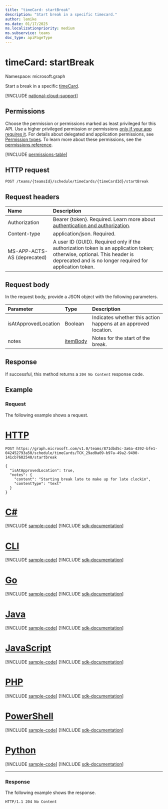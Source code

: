 ```yaml
---
title: "timeCard: startBreak"
description: "Start break in a specific timecard."
author: lemike
ms.date: 01/17/2025
ms.localizationpriority: medium
ms.subservice: teams
doc_type: apiPageType
---
```


# timeCard: startBreak

Namespace: microsoft.graph

Start a break in a specific [timeCard](../resources/timeCard.md).

[!INCLUDE [national-cloud-support](../../includes/global-only.md)]

## Permissions

Choose the permission or permissions marked as least privileged for this API. Use a higher privileged permission or permissions [only if your app requires it](/graph/permissions-overview#best-practices-for-using-microsoft-graph-permissions). For details about delegated and application permissions, see [Permission types](/graph/permissions-overview#permission-types). To learn more about these permissions, see the [permissions reference](/graph/permissions-reference).

<!-- { "blockType": "permissions", "name": "timecard_startbreak" } -->
[!INCLUDE [permissions-table](../includes/permissions/timecard-startbreak-permissions.md)]

## HTTP request

<!-- {
  "blockType": "ignored"
}
-->
``` http
POST /teams/{teamsId}/schedule/timeCards/{timeCardId}/startBreak
```

## Request headers

|Name|Description|
|:---|:---|
|Authorization|Bearer {token}. Required. Learn more about [authentication and authorization](/graph/auth/auth-concepts).|
| Content-type | application/json. Required.|
| MS-APP-ACTS-AS (deprecated) | A user ID (GUID). Required only if the authorization token is an application token; otherwise, optional. This header is deprecated and is no longer required for application token.|

## Request body

In the request body, provide a JSON object with the following parameters.

|Parameter|Type|Description|
|:---|:---|:---|
|isAtApprovedLocation|Boolean|Indicates whether this action happens at an approved location.|
|notes|[itemBody](../resources/itembody.md)|Notes for the start of the break.|

## Response

If successful, this method returns a `204 No Content` response code.

## Example

### Request
The following example shows a request.

# [HTTP](#tab/http)
<!-- {
  "blockType": "request",
  "name": "timecardthis.startbreak"
}
-->
``` http
POST https://graph.microsoft.com/v1.0/teams/871dbd5c-3a6a-4392-bfe1-042452793a50/schedule/timeCards/TCK_29ad0a09-b97a-49a2-9490-141cb7602540/startbreak

{
  "isAtApprovedLocation": true,
  "notes": {
    "content": "Starting break late to make up for late clockin",
    "contentType": "text"
  }
}
```

# [C#](#tab/csharp)
[!INCLUDE [sample-code](../includes/snippets/csharp/timecardthisstartbreak-csharp-snippets.md)]
[!INCLUDE [sdk-documentation](../includes/snippets/snippets-sdk-documentation-link.md)]

# [CLI](#tab/cli)
[!INCLUDE [sample-code](../includes/snippets/cli/timecardthisstartbreak-cli-snippets.md)]
[!INCLUDE [sdk-documentation](../includes/snippets/snippets-sdk-documentation-link.md)]

# [Go](#tab/go)
[!INCLUDE [sample-code](../includes/snippets/go/timecardthisstartbreak-go-snippets.md)]
[!INCLUDE [sdk-documentation](../includes/snippets/snippets-sdk-documentation-link.md)]

# [Java](#tab/java)
[!INCLUDE [sample-code](../includes/snippets/java/timecardthisstartbreak-java-snippets.md)]
[!INCLUDE [sdk-documentation](../includes/snippets/snippets-sdk-documentation-link.md)]

# [JavaScript](#tab/javascript)
[!INCLUDE [sample-code](../includes/snippets/javascript/timecardthisstartbreak-javascript-snippets.md)]
[!INCLUDE [sdk-documentation](../includes/snippets/snippets-sdk-documentation-link.md)]

# [PHP](#tab/php)
[!INCLUDE [sample-code](../includes/snippets/php/timecardthisstartbreak-php-snippets.md)]
[!INCLUDE [sdk-documentation](../includes/snippets/snippets-sdk-documentation-link.md)]

# [PowerShell](#tab/powershell)
[!INCLUDE [sample-code](../includes/snippets/powershell/timecardthisstartbreak-powershell-snippets.md)]
[!INCLUDE [sdk-documentation](../includes/snippets/snippets-sdk-documentation-link.md)]

# [Python](#tab/python)
[!INCLUDE [sample-code](../includes/snippets/python/timecardthisstartbreak-python-snippets.md)]
[!INCLUDE [sdk-documentation](../includes/snippets/snippets-sdk-documentation-link.md)]

---

### Response

The following example shows the response.

<!-- {
  "blockType": "response",
  "truncated": true
}
-->
```http
HTTP/1.1 204 No Content
```

